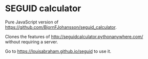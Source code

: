 # SEGUID calculator

Pure JavaScript version of <https://github.com/BjornFJohansson/seguid_calculator>.

Clones the features of <http://seguidcalculator.pythonanywhere.com/> without requiring a server.

Go to <https://louisabraham.github.io/seguid> to use it.